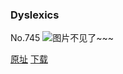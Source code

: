 ### Dyslexics
No.745
![图片不见了~~~](https://imgs.xkcd.com/comics/dyslexics.png)

[原址](https://xkcd.com//745) [下载](https://imgs.xkcd.com/comics/dyslexics.png)

